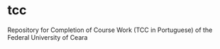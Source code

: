 # tcc
Repository for Completion of Course Work (TCC in Portuguese) of the Federal University of Ceara
